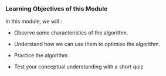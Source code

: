 ### Learning Objectives of this Module
In this module, we will :

  - Observe some characteristics of the algorithm.

  - Understand how we can use them to optimise the algorithm.

  - Practice the algorithm.

  - Test your conceptual understanding with a short quiz


